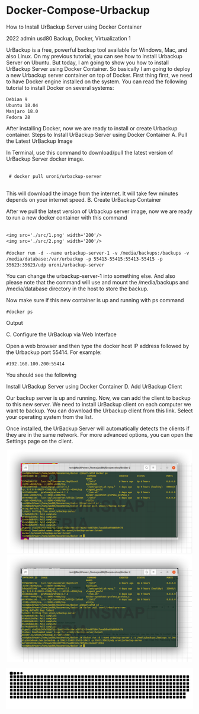 # Docker-Compose-Urbackup


How to Install UrBackup Server using Docker Container

2022 admin usd80 Backup, Docker, Virtualization 1

UrBackup is a free, powerful backup tool available for Windows, Mac, and also Linux. On my previous tutorial, you can see how to install Urbackup Server on Ubuntu. But today, I am going to show you how to install UrBackup Server using Docker Container. So basically I am going to deploy a new Urbackup server container on top of Docker. First thing first, we need to have Docker engine installed on the system. You can read the following tutorial to install Docker on several systems:

    Debian 9
    Ubuntu 18.04
    Manjaro 18.0
    Fedora 28

After installing Docker, now we are ready to install or create Urbackup container. 
Steps to Install UrBackup Server using Docker Container
A. Pull the Latest UrBackup Image

In Terminal, use this command to download/pull the latest version of UrBackup Server docker image.

```

 # docker pull uroni/urbackup-server
 
 ```

This will download the image from the internet. It will take few minutes depends on your internet speed. 
B. Create UrBackup Container

After we pull the latest version of Urbackup server image, now we are ready to run a new docker container with this command

```

<img src='./src/1.png' width='200'/> 
<img src='./src/2.png' width='200'/> 

#docker run -d --name urbackup-server-1 -v /media/backups:/backups -v /media/database:/var/urbackup -p 55413-55415:55413-55415 -p 35623:35623/udp uroni/urbackup-server

```

You can change the urbackup-server-1 into something else. And also please note that the command will use and mount the /media/backups and /media/database directory in the host to store the backup. 

Now make sure if this new container is up and running with ps command

```
#docker ps
```

Output

C. Configure the UrBackup via Web Interface

Open a web browser and then type the docker host IP address followed by the Urbackup port 55414. For example:

```
#192.168.100.200:55414
```

You should see the following 

Install UrBackup Server using Docker Container
D. Add UrBackup Client

Our backup server is up and running. Now, we can add the client to backup to this new server. We need to install UrBackup client on each computer we want to backup. You can download the Urbackup client from this link. Select your operating system from the list.

Once installed, the UrBackup Server will automatically detects the clients if they are in the same network. For more advanced options, you can open the Settings page on the client. 

<p align="center">
<img src='1.png' width='500'/> 
<img src='2.png' width='500'/> 
</p align="center"
    
<p align="center">
  <img  src="https://raw.githubusercontent.com/Elanza-48/Elanza-48/main/resources/img/github-contribution-grid-snake.svg"
    alt="example" />
</p>
